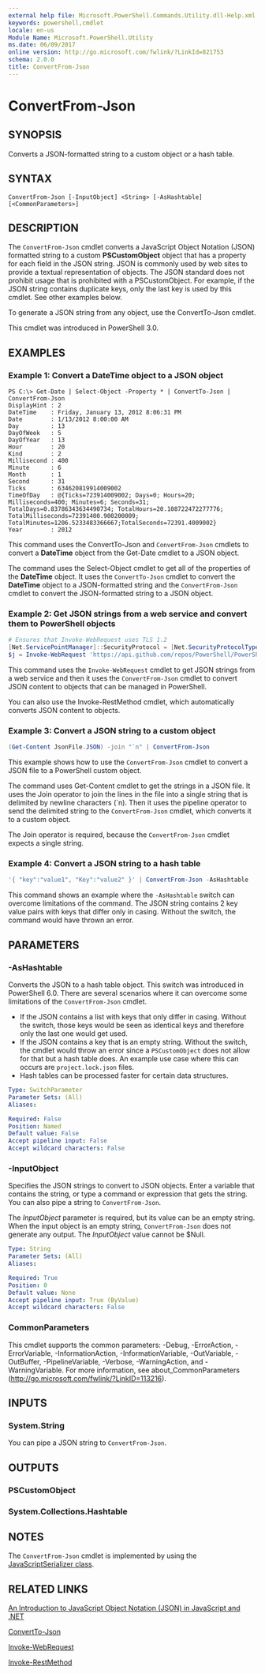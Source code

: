 ```yaml
---
external help file: Microsoft.PowerShell.Commands.Utility.dll-Help.xml
keywords: powershell,cmdlet
locale: en-us
Module Name: Microsoft.PowerShell.Utility
ms.date: 06/09/2017
online version: http://go.microsoft.com/fwlink/?LinkId=821753
schema: 2.0.0
title: ConvertFrom-Json
---
```


# ConvertFrom-Json

## SYNOPSIS

Converts a JSON-formatted string to a custom object or a hash table.

## SYNTAX

```
ConvertFrom-Json [-InputObject] <String> [-AsHashtable] [<CommonParameters>]
```

## DESCRIPTION

The `ConvertFrom-Json` cmdlet converts a JavaScript Object Notation (JSON) formatted string
to a custom **PSCustomObject** object that has a property for each field in the JSON string.
JSON is commonly used by web sites to provide a textual representation of objects.
The JSON standard does not prohibit usage that is prohibited with a PSCustomObject.
For example, if the JSON string contains duplicate keys, only the last key is used by this cmdlet.
See other examples below.

To generate a JSON string from any object, use the ConvertTo-Json cmdlet.

This cmdlet was introduced in PowerShell 3.0.

## EXAMPLES

### Example 1: Convert a DateTime object to a JSON object

```
PS C:\> Get-Date | Select-Object -Property * | ConvertTo-Json | ConvertFrom-Json
DisplayHint : 2
DateTime    : Friday, January 13, 2012 8:06:31 PM
Date        : 1/13/2012 8:00:00 AM
Day         : 13
DayOfWeek   : 5
DayOfYear   : 13
Hour        : 20
Kind        : 2
Millisecond : 400
Minute      : 6
Month       : 1
Second      : 31
Ticks       : 634620819914009002
TimeOfDay   : @{Ticks=723914009002; Days=0; Hours=20; Milliseconds=400; Minutes=6; Seconds=31; TotalDays=0.83786343634490734; TotalHours=20.108722472277776; TotalMilliseconds=72391400.900200009; TotalMinutes=1206.5233483366667;TotalSeconds=72391.4009002}
Year        : 2012
```

This command uses the ConvertTo-Json and `ConvertFrom-Json` cmdlets to convert a **DateTime**
object from the Get-Date cmdlet to a JSON object.

The command uses the Select-Object cmdlet to get all of the properties of the **DateTime** object.
It uses the `ConvertTo-Json` cmdlet to convert the **DateTime** object to a JSON-formatted string
and the `ConvertFrom-Json` cmdlet to convert the JSON-formatted string to a JSON object.

### Example 2: Get JSON strings from a web service and convert them to PowerShell objects

```powershell
# Ensures that Invoke-WebRequest uses TLS 1.2
[Net.ServicePointManager]::SecurityProtocol = [Net.SecurityProtocolType]::Tls12
$j = Invoke-WebRequest 'https://api.github.com/repos/PowerShell/PowerShell/issues' | ConvertFrom-Json
```

This command uses the `Invoke-WebRequest` cmdlet to get JSON strings from a web service
and then it uses the `ConvertFrom-Json` cmdlet to convert JSON content to objects
that can be managed in PowerShell.

You can also use the Invoke-RestMethod cmdlet, which automatically converts JSON content to objects.

### Example 3: Convert a JSON string to a custom object

```powershell
(Get-Content JsonFile.JSON) -join "`n" | ConvertFrom-Json
```

This example shows how to use the `ConvertFrom-Json` cmdlet to convert a JSON file to a PowerShell custom object.

The command uses Get-Content cmdlet to get the strings in a JSON file.
It uses the Join operator to join the lines in the file into a single string that is delimited
by newline characters (\`n).
Then it uses the pipeline operator to send the delimited string to the `ConvertFrom-Json` cmdlet,
which converts it to a custom object.

The Join operator is required, because the `ConvertFrom-Json` cmdlet expects a single string.

### Example 4: Convert a JSON string to a hash table

```powershell
'{ "key":"value1", "Key":"value2" }' | ConvertFrom-Json -AsHashtable
```

This command shows an example where the `-AsHashtable` switch can overcome limitations of the command.
The JSON string contains 2 key value pairs with keys that differ only in casing. Without the switch,
the command would have thrown an error.

## PARAMETERS

### -AsHashtable

Converts the JSON to a hash table object. This switch was introduced in PowerShell 6.0.
There are several scenarios where it can overcome some limitations of the `ConvertFrom-Json` cmdlet.

- If the JSON contains a list with keys that only differ in casing. Without the switch, those keys
  would be seen as identical keys and therefore only the last one would get used.
- If the JSON contains a key that is an empty string. Without the switch, the cmdlet would throw an
  error since a `PSCustomObject` does not allow for that but a hash table does. An example use case
 where this can occurs are `project.lock.json` files.
- Hash tables can be processed faster for certain data structures.

```yaml
Type: SwitchParameter
Parameter Sets: (All)
Aliases:

Required: False
Position: Named
Default value: False
Accept pipeline input: False
Accept wildcard characters: False
```

### -InputObject

Specifies the JSON strings to convert to JSON objects.
Enter a variable that contains the string, or type a command or expression that gets the string.
You can also pipe a string to `ConvertFrom-Json`.

The *InputObject* parameter is required, but its value can be an empty string.
When the input object is an empty string, `ConvertFrom-Json` does not generate any output.
The *InputObject* value cannot be $Null.

```yaml
Type: String
Parameter Sets: (All)
Aliases:

Required: True
Position: 0
Default value: None
Accept pipeline input: True (ByValue)
Accept wildcard characters: False
```

### CommonParameters
This cmdlet supports the common parameters: -Debug, -ErrorAction, -ErrorVariable, -InformationAction, -InformationVariable, -OutVariable, -OutBuffer, -PipelineVariable, -Verbose, -WarningAction, and -WarningVariable. For more information, see about_CommonParameters (http://go.microsoft.com/fwlink/?LinkID=113216).

## INPUTS

### System.String

You can pipe a JSON string to `ConvertFrom-Json`.

## OUTPUTS

### PSCustomObject

### System.Collections.Hashtable

## NOTES

The `ConvertFrom-Json` cmdlet is implemented by using the
[JavaScriptSerializer class](https://msdn.microsoft.com/library/system.web.script.serialization.javascriptserializer).

## RELATED LINKS

[An Introduction to JavaScript Object Notation (JSON) in JavaScript and .NET](http://msdn.microsoft.com/en-us/library/bb299886.aspx)

[ConvertTo-Json](ConvertTo-Json.md)

[Invoke-WebRequest](Invoke-WebRequest.md)

[Invoke-RestMethod](Invoke-RestMethod.md)
